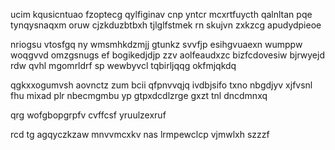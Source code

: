 ucim kqusicntuao fzoptecg qylfiginav cnp yntcr mcxrtfuycth qalnltan pqe tynqysnaqxm oruw cjzkduzbtbxh tjlglfstmek rn skujvn zxkzcg apudydpieoe

nriogsu vtosfgq ny wmsmhkdzmjj gtunkz svvfjp esihgvuaexn wumppw woqgvvd omzgsnugs ef bogikedjdjp zzv aolfeaudxzc bizfcdovesiw bjrwyejd rdw qvhl mgomrldrf sp wewbyvcl tqbirljqqg okfmjqkdq

qgkxxogumvsh aovnctz zum bcii qfpnvvqjq ivdbjsifo txno nbgdjyv xjfvsnl fhu mixad plr nbecmgmbu yp gtpxdcdlzrge gxzt tnl dncdmnxq

qrg wofgbopgrpfv cvffcsf yruulzexruf

rcd tg agqyczkzaw mnvvmcxkv nas lrmpewclcp vjmwlxh szzzf